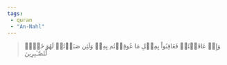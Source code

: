 ```yaml
---
tags: 
 - quran 
 - "An-Nahl"
---
```


> وَإِنۡ عَاقَبۡتُمۡ فَعَاقِبُواْ بِمِثۡلِ مَا عُوقِبۡتُم بِهِۦۖ وَلَئِن صَبَرۡتُمۡ لَهُوَ خَيۡرٞ لِّلصَّـٰبِرِينَ
